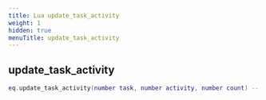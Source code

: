 ```yaml
---
title: Lua update_task_activity
weight: 1
hidden: true
menuTitle: update_task_activity
---
```

## update_task_activity
```lua
eq.update_task_activity(number task, number activity, number count) -- void
```